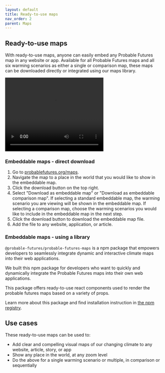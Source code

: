 ```yaml
---
layout: default
title: Ready-to-use maps
nav_order: 2
parent: Maps
---
```


## Ready-to-use maps

With ready-to-use maps, anyone can easily embed any Probable Futures map in any website or app. Available for all Probable Futures maps and all six warming scenarios as either a single or comparison map, these maps can be downloaded directly or integrated using our maps library.

<video class="video-embed" width="320" height="240" controls>
  <source src="/assets/videos/docs-demo-part2.mp4" type="video/mp4">
Your browser does not support the video tag.
</video>

### Embeddable maps - direct download

1. Go to [probablefutures.org/maps](https://probablefutures.org/maps).
2. Navigate the map to a place in the world that you would like to show in the embeddable map.
3. Click the download button on the top right.
4. Select "Download as embeddable map" or "Download as embeddable comparison map". If selecting a standard embeddable map, the warming scenario you are viewing will be shown in the embeddable map. If selecting a comparison map, choose the warming scenarios you would like to include in the embeddable map in the next step.
5. Click the download button to download the embeddable map file.
6. Add the file to any website, application, or article.

### Embeddable maps - using a library

`@probable-futures/probable-futures-maps` is a npm package that empowers developers to seamlessly integrate dynamic and interactive climate maps into their web applications.

We built this npm package for developers who want to quickly and dynamically integrate the Probable Futures maps into their own web applications.

This package offers ready-to-use react components used to render the probable futures maps based on a variety of props.

Learn more about this package and find installation instruction in [the npm registry](https://www.npmjs.com/package/@probable-futures/probable-futures-maps).

## Use cases

These ready-to-use maps can be used to:

- Add clear and compelling visual maps of our changing climate to any website, article, story, or app
- Show any place in the world, at any zoom level
- Do the above for a single warming scenario or multiple, in comparison or sequentially
